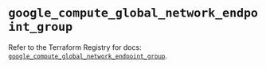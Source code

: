 # `google_compute_global_network_endpoint_group`

Refer to the Terraform Registry for docs: [`google_compute_global_network_endpoint_group`](https://registry.terraform.io/providers/hashicorp/google/6.12.0/docs/resources/compute_global_network_endpoint_group).
